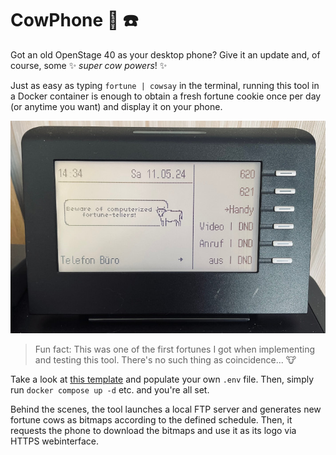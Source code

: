 # CowPhone :cow2: :phone:

Got an old OpenStage 40 as your desktop phone? Give it an update and, of course,
some :sparkles: *super cow powers*! :sparkles:

Just as easy as typing `fortune | cowsay` in the terminal, running this tool in
a Docker container is enough to obtain a fresh fortune cookie once per day (or
anytime you want) and display it on your phone.

![A photo of a cow](./doc/beware.jpg)

> Fun fact: This was one of the first fortunes I got when implementing and
> testing this tool. There's no such thing as coincidence... :cow:

Take a look at [this template](./.env.template) and populate your own `.env`
file. Then, simply run `docker compose up -d` etc. and you're all set.

Behind the scenes, the tool launches a local FTP server and generates new
fortune cows as bitmaps according to the defined schedule. Then, it requests the
phone to download the bitmaps and use it as its logo via HTTPS webinterface.
